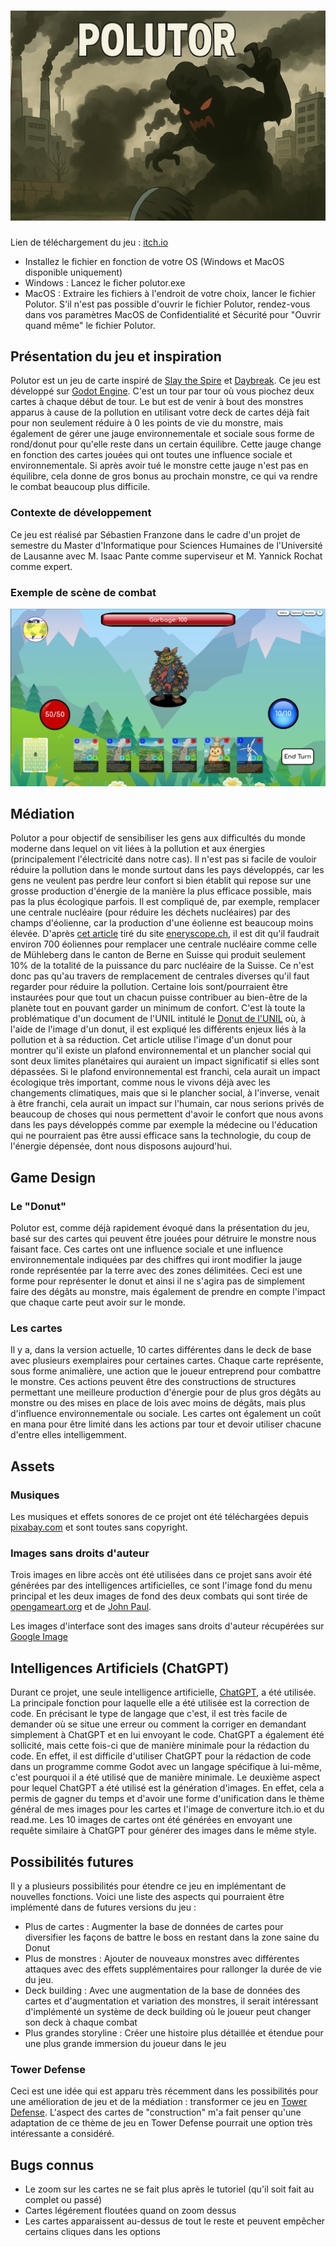 # ![Polutor](./assets/background/titre.png)

Lien de téléchargement du jeu : [itch.io](https://tatsumakyy.itch.io/polutor)

- Installez le fichier en fonction de votre OS (Windows et MacOS disponible uniquement)
- Windows : Lancez le ficher polutor.exe
- MacOS : Extraire les fichiers à l'endroit de votre choix, lancer le fichier Polutor. S'il n'est pas possible d'ouvrir le fichier Polutor, rendez-vous dans vos paramètres MacOS de Confidentialité et Sécurité pour "Ouvrir quand même" le fichier Polutor.


## Présentation du jeu et inspiration

Polutor est un jeu de carte inspiré de [Slay the Spire](https://store.steampowered.com/app/646570/Slay_the_Spire/) et [Daybreak](https://www.daybreakgame.org/). Ce jeu est développé sur [Godot Engine](https://godotengine.org/). C'est un tour par tour où vous piochez deux cartes à chaque début de tour. Le but est de venir à bout des monstres apparus à cause de la pollution en utilisant votre deck de cartes déjà fait pour non seulement réduire à 0 les points de vie du monstre, mais également de gérer une jauge environnementale et sociale sous forme de rond/donut pour qu'elle reste dans un certain équilibre. Cette jauge change en fonction des cartes jouées qui ont toutes une influence sociale et environnementale. Si après avoir tué le monstre cette jauge n'est pas en équilibre, cela donne de gros bonus au prochain monstre, ce qui va rendre le combat beaucoup plus difficile.

### Contexte de développement

Ce jeu est réalisé par Sébastien Franzone dans le cadre d'un projet de semestre du Master d'Informatique pour Sciences Humaines de l'Université de Lausanne avec M. Isaac Pante comme superviseur et M. Yannick Rochat comme expert.

### Exemple de scène de combat

![Scène de combat](./assets/ReadMe/scene_combat.png)

## Médiation

Polutor a pour objectif de sensibiliser les gens aux difficultés du monde moderne dans lequel on vit liées à la pollution et aux énergies (principalement l'électricité dans notre cas). Il n'est pas si facile de vouloir réduire la pollution dans le monde surtout dans les pays développés, car les gens ne veulent pas perdre leur confort si bien établit qui repose sur une grosse production d'énergie de la manière la plus efficace possible, mais pas la plus écologique parfois. Il est compliqué de, par exemple, remplacer une centrale nucléaire (pour réduire les déchets nucléaires) par des champs d'éolienne, car la production d'une éolienne est beaucoup moins élevée. D'après [cet article](https://www.energyscope.ch/fr/questions/combien-faut-il-deoliennes-pour-remplacer-une-centrale-nucleaire/) tiré du site [eneryscope.ch](www.energyscope.ch/fr), il est dit qu'il faudrait environ 700 éoliennes pour remplacer une centrale nucléaire comme celle de Mühleberg dans le canton de Berne en Suisse qui produit seulement 10% de la totalité de la puissance du parc nucléaire de la Suisse. Ce n'est donc pas qu'au travers de remplacement de centrales diverses qu'il faut regarder pour réduire la pollution. Certaine lois sont/pourraient être instaurées pour que tout un chacun puisse contribuer au bien-être de la planète tout en pouvant garder un minimum de confort. C'est là toute la problématique d'un document de l'UNIL intitulé le [Donut de l'UNIL](https://www.unil.ch/unil/fr/home/menuinst/universite/organisation-universite/unites-et-services/centre-de-competence-en-durabilite/articles-et-rapports/le-donut-de-l-unil.html) où, à l'aide de l'image d'un donut, il est expliqué les différents enjeux liés à la pollution et à sa réduction. Cet article utilise l'image d'un donut pour montrer qu'il existe un plafond environnemental et un plancher social qui sont deux limites planétaires qui auraient un impact significatif si elles sont dépassées. Si le plafond environnemental est franchi, cela aurait un impact écologique très important, comme nous le vivons déjà avec les changements climatiques, mais que si le plancher social, à l'inverse, venait à être franchi, cela aurait un impact sur l'humain, car nous serions privés de beaucoup de choses qui nous permettent d'avoir le confort que nous avons dans les pays développés comme par exemple la médecine ou l'éducation qui ne pourraient pas être aussi efficace sans la technologie, du coup de l'énergie dépensée, dont nous disposons aujourd'hui.

## Game Design

### Le "Donut"
Polutor est, comme déjà rapidement évoqué dans la présentation du jeu, basé sur des cartes qui peuvent être jouées pour détruire le monstre nous faisant face. Ces cartes ont une influence sociale et une influence environnementale indiquées par des chiffres qui iront modifier la jauge ronde représentée par la terre avec des zones délimitées. Ceci est une forme pour représenter le donut et ainsi il ne s'agira pas de simplement faire des dégâts au monstre, mais également de prendre en compte l'impact que chaque carte peut avoir sur le monde.

### Les cartes

Il y a, dans la version actuelle, 10 cartes différentes dans le deck de base avec plusieurs exemplaires pour certaines cartes. Chaque carte représente, sous forme animalière, une action que le joueur entreprend pour combattre le monstre. Ces actions peuvent être des constructions de structures permettant une meilleure production d'énergie pour de plus gros dégâts au monstre ou des mises en place de lois avec moins de dégâts, mais plus d'influence environnementale ou sociale. Les cartes ont également un coût en mana pour être limité dans les actions par tour et devoir utiliser chacune d'entre elles intelligemment.

## Assets

### Musiques

Les musiques et effets sonores de ce projet ont été téléchargées depuis [pixabay.com](https://pixabay.com/music/) et sont toutes sans copyright.

### Images sans droits d'auteur

Trois images en libre accès ont été utilisées dans ce projet sans avoir été générées par des intelligences artificielles, ce sont l'image fond du menu principal et les deux images de fond des deux combats qui sont tirée de [opengameart.org](https://opengameart.org/content/simple-nature-pixel-background-for-video-game) et de [John Paul](https://polonaise.artstation.com/projects/RYaN1r).

Les images d'interface sont des images sans droits d'auteur récupérées sur [Google Image](https://www.google.com/imghp?hl=en&authuser=1&ogbl)

## Intelligences Artificiels (ChatGPT)

Durant ce projet, une seule intelligence artificielle, [ChatGPT](https://chatgpt.com/), a été utilisée. La principale fonction pour laquelle elle a été utilisée est la correction de code. En précisant le type de langage que c'est, il est très facile de demander où se situe une erreur ou comment la corriger en demandant simplement à ChatGPT et en lui envoyant le code. ChatGPT a également été sollicité, mais cette fois-ci que de manière minimale pour la rédaction du code. En effet, il est difficile d'utiliser ChatGPT pour la rédaction de code dans un programme comme Godot avec un langage spécifique à lui-même, c'est pourquoi il a été utilisé que de manière minimale.
Le deuxième aspect pour lequel ChatGPT a été utilisé est la génération d'images. En effet, cela a permis de gagner du temps et d'avoir une forme d'unification dans le thème général de mes images pour les cartes et l'image de converture itch.io et du read.me. Les 10 images de cartes ont été générées en envoyant une requête similaire à ChatGPT pour générer des images dans le même style.

## Possibilités futures

Il y a plusieurs possibilités pour étendre ce jeu en implémentant de nouvelles fonctions. Voici une liste des aspects qui pourraient être implémenté dans de futures versions du jeu :
- Plus de cartes : Augmenter la base de données de cartes pour diversifier les façons de battre le boss en restant dans la zone saine du Donut
- Plus de monstres : Ajouter de nouveaux monstres avec différentes attaques avec des effets supplémentaires pour rallonger la durée de vie du jeu.
- Deck building : Avec une augmentation de la base de données des cartes et d'augmentation et variation des monstres, il serait intéressant d'implémenté un système de deck building où le joueur peut changer son deck à chaque combat
- Plus grandes storyline : Créer une histoire plus détaillée et étendue pour une plus grande immersion du joueur dans le jeu

### Tower Defense

Ceci est une idée qui est apparu très récemment dans les possibilités pour une amélioration de jeu et de la médiation : transformer ce jeu en [Tower Defense](https://fr.wikipedia.org/wiki/Tower_defense). L'aspect des cartes de "construction" m'a fait penser qu'une adaptation de ce thème de jeu en Tower Defense pourrait une option très intéressante a considéré.

## Bugs connus

- Le zoom sur les cartes ne se fait plus après le tutoriel (qu'il soit fait au complet ou passé)
- Cartes légérement floutées quand on zoom dessus
- Les cartes apparaissent au-dessus de tout le reste et peuvent empêcher certains cliques dans les options